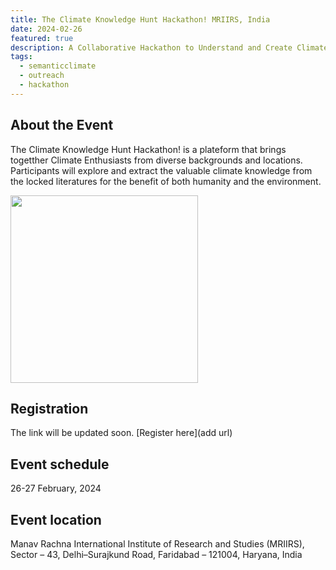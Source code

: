 ```yaml
---
title: The Climate Knowledge Hunt Hackathon! MRIIRS, India
date: 2024-02-26
featured: true
description: A Collaborative Hackathon to Understand and Create Climate Knowledge
tags:
  - semanticclimate
  - outreach
  - hackathon
---
```

## About the Event

The Climate Knowledge Hunt Hackathon! is a plateform that brings togetther Climate Enthusiasts from diverse backgrounds and locations. Participants will explore and extract the valuable climate knowledge from the locked literatures for the benefit of both humanity and the environment. 

<img src = "/p/static/img/climate-hack.jpg" height="300">


## Registration
The link will be updated soon.
[Register here](add url)

## Event schedule
26-27 February, 2024

## Event location
Manav Rachna International Institute of Research and Studies (MRIIRS), Sector – 43, Delhi–Surajkund Road, Faridabad – 121004, Haryana, India
